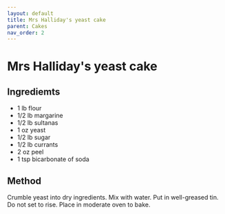 ```yaml
---
layout: default
title: Mrs Halliday's yeast cake
parent: Cakes
nav_order: 2
---
```


# Mrs Halliday's yeast cake

## Ingrediemts

* 1 lb flour
* 1/2 lb margarine
* 1/2 lb sultanas
* 1 oz yeast
* 1/2 lb sugar
* 1/2 lb currants
* 2 oz peel
* 1 tsp bicarbonate of soda

## Method

Crumble yeast into dry ingredients. 
Mix with water.
Put in well-greased tin.
Do not set to rise.
Place in moderate oven to bake. 
